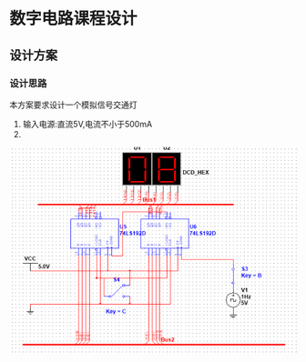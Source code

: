 # 数字电路课程设计

## 设计方案

### 设计思路

本方案要求设计一个模拟信号交通灯

1. 输入电源:直流5V,电流不小于500mA
2. 



![倒计时](https://github.com/PiKaChu-wcg/digital_circuit/blob/main/daojishi.png)


